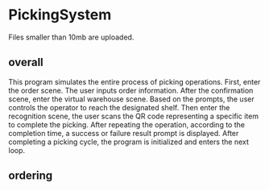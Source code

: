 # PickingSystem

Files smaller than 10mb are uploaded. 

## overall
This program simulates the entire process of picking operations. First, enter the order scene. The user inputs order information. After the confirmation scene, enter the virtual warehouse scene. Based on the prompts, the user controls the operator to reach the designated shelf. Then enter the recognition scene, the user scans the QR code representing a specific item to complete the picking. After repeating the operation, according to the completion time, a success or failure result prompt is displayed. After completing a picking cycle, the program is initialized and enters the next loop.

## ordering